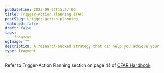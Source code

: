 ```yaml
---
pubDatetime: 2023-09-25T15:27:00
title: Trigger-Action Planning (TAP)
postSlug: trigger-action-planning
featured: false
draft: false
tags:
  - fragment
ogImage: ""
description: A research-backed strategy that can help you achieve your goals and improve your habits.
type: fragment
---
```

Refer to Trigger-Action Planning section on page 44 of [CFAR Handbook](https://www.rationality.org/files/CFAR_Handbook_2021-01.pdf)